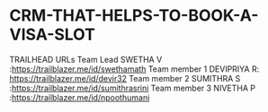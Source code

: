 # CRM-THAT-HELPS-TO-BOOK-A-VISA-SLOT

TRAILHEAD URLs
Team Lead SWETHA V       :https://trailblazer.me/id/swethamath
Team member 1 DEVIPRIYA R: https://trailblazer.me/id/devir32
Team member 2 SUMITHRA S :https://trailblazer.me/id/sumithrasrini
Team member 3 NIVETHA P  :https://trailblazer.me/id/npoothumani
